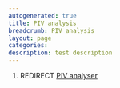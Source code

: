 ```yaml
---
autogenerated: true
title: PIV analysis
breadcrumb: PIV analysis
layout: page
categories: 
description: test description
---
```


1.  REDIRECT [PIV analyser](PIV_analyser)
